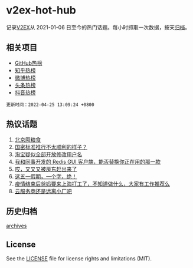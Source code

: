 # v2ex-hot-hub

 记录[V2EX](https://www.v2ex.com/)从 2021-01-06 日至今的热门话题。每小时抓取一次数据，按天[归档](archives)。
 
 ## 相关项目

- [GitHub热榜](https://github.com/lonnyzhang423/github-hot-hub)
- [知乎热榜](https://github.com/lonnyzhang423/zhihu-hot-hub)
- [微博热榜](https://github.com/lonnyzhang423/weibo-hot-hub)
- [头条热榜](https://github.com/lonnyzhang423/toutiao-hot-hub)
- [抖音热榜](https://github.com/lonnyzhang423/douyin-hot-hub)


 `更新时间：2022-04-25 13:09:24 +0800`

## 热议话题

1. [北京囤粮食](https://www.v2ex.com/t/848958)
1. [国密标准推行不太顺利的样子？](https://www.v2ex.com/t/848968)
1. [淘宝疑似全部开放修改用户名](https://www.v2ex.com/t/849042)
1. [我和同事开发的 Redis GUI 客户端，能否替换你正在用的那一款](https://www.v2ex.com/t/849043)
1. [哎，又又又被房东赶出来了](https://www.v2ex.com/t/849007)
1. [这五一假期，一个字，绝！](https://www.v2ex.com/t/848952)
1. [疫情结束后爸妈要来上海打工了，不知道做什么，大家有工作推荐么](https://www.v2ex.com/t/849092)
1. [云服务商还是远离小厂吧](https://www.v2ex.com/t/848965)

## 历史归档

[archives](archives)

## License

See the [LICENSE](LICENSE) file for license rights and limitations (MIT).
